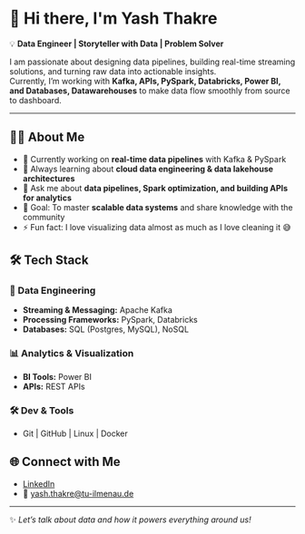 # 👋 Hi there, I'm Yash Thakre

💡 **Data Engineer | Storyteller with Data | Problem Solver**

I am passionate about designing data pipelines, building real-time streaming solutions, and turning raw data into actionable insights.  
Currently, I’m working with **Kafka, APIs, PySpark, Databricks, Power BI, and Databases, Datawarehouses** to make data flow smoothly from source to dashboard.

---

## 🧑‍💻 About Me
- 🔭 Currently working on **real-time data pipelines** with Kafka & PySpark  
- 🌱 Always learning about **cloud data engineering & data lakehouse architectures**  
- 💬 Ask me about **data pipelines, Spark optimization, and building APIs for analytics**  
- 🎯 Goal: To master **scalable data systems** and share knowledge with the community  
- ⚡ Fun fact: I love visualizing data almost as much as I love cleaning it 😅  

## 🛠 Tech Stack

### 🚀 Data Engineering
- **Streaming & Messaging:** Apache Kafka  
- **Processing Frameworks:** PySpark, Databricks  
- **Databases:** SQL (Postgres, MySQL), NoSQL  

### 📊 Analytics & Visualization
- **BI Tools:** Power BI  
- **APIs:** REST APIs  

### 🛠 Dev & Tools
- Git | GitHub | Linux | Docker  

## 🌐 Connect with Me
- [LinkedIn](https://www.linkedin.com/in/yash-thakre-b9004216b/)  
- 📧 yash.thakre@tu-ilmenau.de

---
✨ *Let’s talk about data and how it powers everything around us!*
